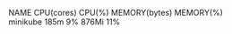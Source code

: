 NAME       CPU(cores)   CPU(%)   MEMORY(bytes)   MEMORY(%)   
minikube   185m         9%       876Mi           11%         
